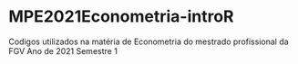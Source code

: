 # MPE2021Econometria-introR


Codigos utilizados na matéria de Econometria do mestrado profissional da FGV
Ano de 2021 Semestre 1
